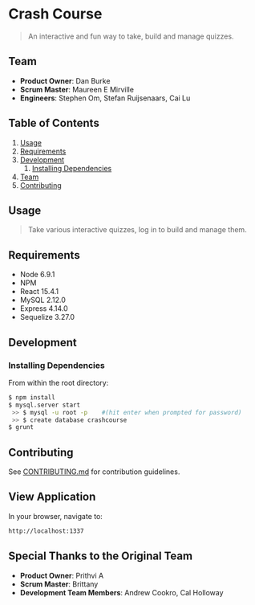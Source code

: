 # Crash Course

> An interactive and fun way to take, build and manage quizzes.

## Team

  - __Product Owner__: Dan Burke
  - __Scrum Master__: Maureen E Mirville
  - __Engineers__: Stephen Om, Stefan Ruijsenaars, Cai Lu

## Table of Contents

1. [Usage](#Usage)
1. [Requirements](#requirements)
1. [Development](#development)
    1. [Installing Dependencies](#installing-dependencies)
1. [Team](#special)
1. [Contributing](#contributing)

## Usage

> Take various interactive quizzes, log in to build and manage them.

## Requirements

- Node 6.9.1
- NPM
- React 15.4.1
- MySQL 2.12.0
- Express 4.14.0
- Sequelize 3.27.0

## Development

### Installing Dependencies

From within the root directory:

```sh
$ npm install
$ mysql.server start
 >> $ mysql -u root -p    #(hit enter when prompted for password)
 >> $ create database crashcourse
$ grunt
```

## Contributing

See [CONTRIBUTING.md](CONTRIBUTING.md) for contribution guidelines.


## View Application
In your browser, navigate to:
```sh
http://localhost:1337
```

## Special Thanks to the Original Team

  - __Product Owner__: Prithvi A
  - __Scrum Master__: Brittany
  - __Development Team Members__: Andrew Cookro, Cal Holloway

